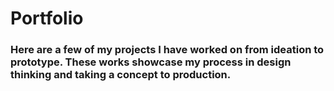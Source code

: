 # Portfolio

### Here are a few of my projects I have worked on from ideation to prototype. These works showcase my process in design thinking and taking a concept to production.

